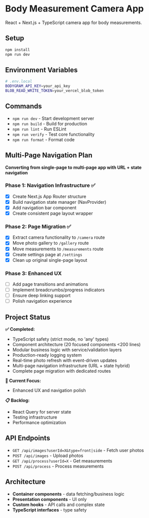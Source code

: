 # Body Measurement Camera App

React + Next.js + TypeScript camera app for body measurements.

## Setup

```bash
npm install
npm run dev
```

## Environment Variables

```bash
# .env.local
BODYGRAM_API_KEY=your_api_key
BLOB_READ_WRITE_TOKEN=your_vercel_blob_token
```

## Commands

- `npm run dev` - Start development server
- `npm run build` - Build for production
- `npm run lint` - Run ESLint
- `npm run verify` - Test core functionality
- `npm run format` - Format code

## Multi-Page Navigation Plan

**Converting from single-page to multi-page app with URL + state navigation**

### Phase 1: Navigation Infrastructure ✅

- [x] Create Next.js App Router structure
- [x] Build navigation state manager (NavProvider)
- [x] Add navigation bar component
- [x] Create consistent page layout wrapper

### Phase 2: Page Migration ✅

- [x] Extract camera functionality to `/camera` route
- [x] Move photo gallery to `/gallery` route
- [x] Move measurements to `/measurements` route
- [x] Create settings page at `/settings`
- [x] Clean up original single-page layout

### Phase 3: Enhanced UX

- [ ] Add page transitions and animations
- [ ] Implement breadcrumbs/progress indicators
- [ ] Ensure deep linking support
- [ ] Polish navigation experience

## Project Status

**✅ Completed:**

- TypeScript safety (strict mode, no 'any' types)
- Component architecture (20 focused components <200 lines)
- Modular business logic with service/validation layers
- Production-ready logging system
- Real-time photo refresh with event-driven updates
- Multi-page navigation infrastructure (URL + state hybrid)
- Complete page migration with dedicated routes

**🔄 Current Focus:**

- Enhanced UX and navigation polish

**📋 Backlog:**

- React Query for server state
- Testing infrastructure
- Performance optimization

## API Endpoints

- `GET /api/images?userId=X&type=front|side` - Fetch user photos
- `POST /api/images` - Upload photos
- `GET /api/process?userId=X` - Get measurements
- `POST /api/process` - Process measurements

## Architecture

- **Container components** - data fetching/business logic
- **Presentation components** - UI only
- **Custom hooks** - API calls and complex state
- **TypeScript interfaces** - type safety
